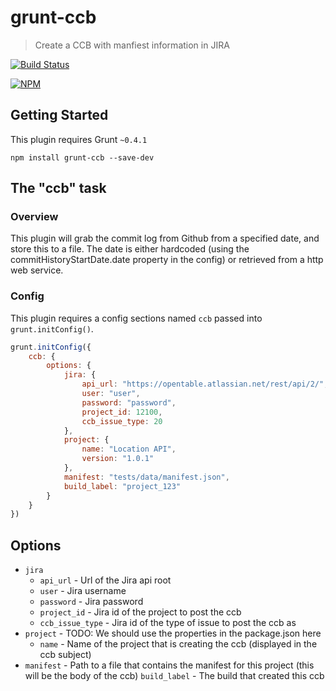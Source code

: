 # grunt-ccb

> Create a CCB with manfiest information in JIRA

[![Build Status](https://travis-ci.org/opentable/grunt-ccb.svg?branch=master)](https://travis-ci.org/opentable/grunt-ccb)

[![NPM](https://nodei.co/npm/grunt-ccb.png)](https://nodei.co/npm/grunt-ccb)

## Getting Started
This plugin requires Grunt `~0.4.1`

```shell
npm install grunt-ccb --save-dev
```

## The "ccb" task

### Overview
This plugin will grab the commit log from Github from a specified date, and store this to a file.
The date is either hardcoded (using the commitHistoryStartDate.date property in the config) or retrieved from a http web service.

### Config
This plugin requires a config sections named `ccb` passed into `grunt.initConfig()`.

```js
grunt.initConfig({
    ccb: {
        options: {
            jira: {
                api_url: "https://opentable.atlassian.net/rest/api/2/",
                user: "user",
                password: "password",
                project_id: 12100,
                ccb_issue_type: 20
            },
            project: {
                name: "Location API",
                version: "1.0.1"
            },
            manifest: "tests/data/manifest.json",
            build_label: "project_123"
        }
    }
})
```

## Options

- `jira`
    - `api_url` - Url of the Jira api root
    - `user` - Jira username
    - `password`  - Jira password
    - `project_id`  - Jira id of the project to post the ccb
    - `ccb_issue_type`  - Jira id of the type of issue to post the ccb as
- `project` - TODO: We should use the properties in the package.json here
    - `name` - Name of the project that is creating the ccb (displayed in the ccb subject)
- `manifest` - Path to a file that contains the manifest for this project (this will be the body of the ccb)
  `build_label` - The build that created this ccb
